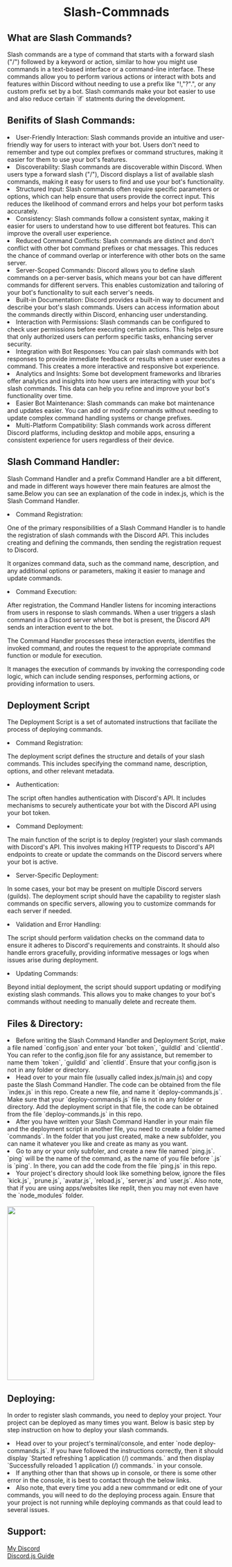 <h1 align = "center">Slash-Commnads</h1>

<h2>What are Slash Commands?</h2>
Slash commands are a type of command that starts with a forward slash ("/") followed by a keyword or action, similar to how you might use commands in a text-based interface or a command-line interface. These commands allow you to perform various actions or interact with bots and features within Discord without needing to use a prefix like "!,"?".", or any custom prefix set by a bot. Slash commands make your bot easier to use and also reduce certain `if` statments during the development. 

<h2>Benifits of Slash Commands: </h2>
<li>User-Friendly Interaction: Slash commands provide an intuitive and user-friendly way for users to interact with your bot. Users don't need to remember and type out complex prefixes or command structures, making it easier for them to use your bot's features.</li>

<li>Discoverability: Slash commands are discoverable within Discord. When users type a forward slash ("/"), Discord displays a list of available slash commands, making it easy for users to find and use your bot's functionality.</li>

<li>Structured Input: Slash commands often require specific parameters or options, which can help ensure that users provide the correct input. This reduces the likelihood of command errors and helps your bot perform tasks accurately.</li>

<li>Consistency: Slash commands follow a consistent syntax, making it easier for users to understand how to use different bot features. This can improve the overall user experience.</li>

<li>Reduced Command Conflicts: Slash commands are distinct and don't conflict with other bot command prefixes or chat messages. This reduces the chance of command overlap or interference with other bots on the same server.</li>

<li>Server-Scoped Commands: Discord allows you to define slash commands on a per-server basis, which means your bot can have different commands for different servers. This enables customization and tailoring of your bot's functionality to suit each server's needs.</li>

<li>Built-in Documentation: Discord provides a built-in way to document and describe your bot's slash commands. Users can access information about the commands directly within Discord, enhancing user understanding.</li>

<li>Interaction with Permissions: Slash commands can be configured to check user permissions before executing certain actions. This helps ensure that only authorized users can perform specific tasks, enhancing server security.</li>

<li>Integration with Bot Responses: You can pair slash commands with bot responses to provide immediate feedback or results when a user executes a command. This creates a more interactive and responsive bot experience.</li>

<li>Analytics and Insights: Some bot development frameworks and libraries offer analytics and insights into how users are interacting with your bot's slash commands. This data can help you refine and improve your bot's functionality over time.</li>

<li>Easier Bot Maintenance: Slash commands can make bot maintenance and updates easier. You can add or modify commands without needing to update complex command handling systems or change prefixes.</li>

<li>Multi-Platform Compatibility: Slash commands work across different Discord platforms, including desktop and mobile apps, ensuring a consistent experience for users regardless of their device.</li>

<h2>Slash Command Handler: </h2>
<p>Slash Command Handler and a prefix Command Handler are a bit different, and made in different ways however there main features are almost the same.Below you can see an explanation of the code in index.js, which is the Slash Command Handler.</p>
<li>Command Registration:

One of the primary responsibilities of a Slash Command Handler is to handle the registration of slash commands with the Discord API. This includes creating and defining the commands, then sending the registration request to Discord.

It organizes command data, such as the command name, description, and any additional options or parameters, making it easier to manage and update commands.</li>

<li>Command Execution:

After registration, the Command Handler listens for incoming interactions from users in response to slash commands. When a user triggers a slash command in a Discord server where the bot is present, the Discord API sends an interaction event to the bot.

The Command Handler processes these interaction events, identifies the invoked command, and routes the request to the appropriate command function or module for execution.

It manages the execution of commands by invoking the corresponding code logic, which can include sending responses, performing actions, or providing information to users.</li>

<h2>Deployment Script</h2>
<p>The Deployment Script is a set of automated instructions that faciliate the process of deploying commands.</p>
<li>Command Registration:

The deployment script defines the structure and details of your slash commands. This includes specifying the command name, description, options, and other relevant metadata. </li>
<li>Authentication:

The script often handles authentication with Discord's API. It includes mechanisms to securely authenticate your bot with the Discord API using your bot token.</li>
<li>Command Deployment:

The main function of the script is to deploy (register) your slash commands with Discord's API. This involves making HTTP requests to Discord's API endpoints to create or update the commands on the Discord servers where your bot is active.</li>
<li>Server-Specific Deployment:

In some cases, your bot may be present on multiple Discord servers (guilds). The deployment script should have the capability to register slash commands on specific servers, allowing you to customize commands for each server if needed.</li>
<li>Validation and Error Handling:

The script should perform validation checks on the command data to ensure it adheres to Discord's requirements and constraints. It should also handle errors gracefully, providing informative messages or logs when issues arise during deployment.</li>
<li>Updating Commands:

Beyond initial deployment, the script should support updating or modifying existing slash commands. This allows you to make changes to your bot's commands without needing to manually delete and recreate them.</li>

<h2>Files & Directory: </h2>
<li>Before writing the Slash Command Handler and Deployment Script, make a file named `config.json` and enter your `bot token`, `guildId` and `clientId`. You can refer to the config.json file for any assistance, but remember to name them `token`, `guildId` and `clientId`. Ensure that your config.json is not in any folder or directory.
<li>Head over to your main file (usually called index.js/main.js) and copy paste the Slash Command Handler. The code can be obtained from the file `index.js` in this repo. Create a new file, and name it `deploy-commands.js`. Make sure that your `deploy-commands.js` file is not in any folder or directory. Add the deployment script in that file, the code can be obtained from the file `deploy-commands.js` in this repo. 
<li>After you have written your Slash Command Handler in your main file and the deployment script in another file, you need to create a folder named `commands`. In the folder that you just created, make a new subfolder, you can name it whatever you like and create as many as you want.</li>
<li>Go to any or your only subfoler, and create a new file named `ping.js`. `ping` will be the name of the command, as the name of you file before `.js` is `ping`. In there, you can add the code from the file `ping.js` in this repo.</li>
<li>Your project's directory should look like something below, ignore the files `kick.js`, `prune.js`, `avatar.js`, `reload.js`, `server.js` and `user.js`. Also note, that if you are using apps/websites like replit, then you may not even have the `node_modules` folder. </li>
<br>
<img src = "https://cdn.discordapp.com/attachments/1062477574841831594/1149286348809842708/after-sorting.png" style = "width:200px;height:400px">

<h2>Deploying: </h2>
<p>In order to register slash commands, you need to deploy your project. Your project can be deployed as many times you want. Below is basic step by step instruction on how to deploy your slash commands. </p>

<li>Head over to your project's terminal/console, and enter `node deploy-commands.js`. If you have followed the instructions correctly, then it should display `Started refreshing 1 application (/) commands.` and then display `Successfully reloaded 1 application (/) commands.` in your console.</li>
<li>If anything other than that shows up in console, or there is some other error in the console, it is best to contact through the below links.</li>
<li>Also note, that every time you add a new commmand or edit one of your commands, you will need to do the deploying process again. Ensure that your project is not running while deploying commands as that could lead to several issues.</li>

<h2>Support: </h2>
<a href = "https://discord.gg/v6QfPKCN8Y">My Discord</a><br>
<a href = "https://discordjs.guide/creating-your-bot/slash-commands.html">Discord.js Guide</a>
